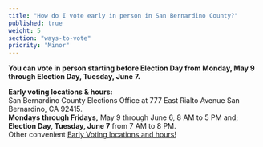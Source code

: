 ```yaml
---
title: "How do I vote early in person in San Bernardino County?"
published: true
weight: 5
section: "ways-to-vote"
priority: "Minor"
---
```


**You can vote in person starting before Election Day from Monday, May 9 through Election Day, Tuesday, June 7.**  

**Early voting locations & hours:**  
San Bernardino County Elections Office at 777 East Rialto Avenue San Bernardino, CA 92415.  
**Mondays through Fridays,** May 9  through June 6, 8 AM to 5 PM and;  
**Election Day, Tuesday, June 7** from 7 AM to 8 PM.  
Other convenient [Early Voting locations and hours!](https://www.sbcountyelections.com/Voting/Early.aspx)  

